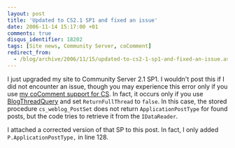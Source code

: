 ```yaml
---
layout: post
title: 'Updated to CS2.1 SP1 and fixed an issue'
date: 2006-11-14 15:17:00 +01
comments: true
disqus_identifier: 18202
tags: [Site news, Community Server, coComment]
redirect_from:
  - /blog/archive/2006/11/15/updated-to-cs2-1-sp1-and-fixed-an-issue.aspx
---
```


I just upgraded my site to Community Server 2.1 SP1. I wouldn't post this if I did not encounter an issue, though you may experience this error only if you use [my coComment support for CS](/archive/2006/09/19/updated-cocomment-support-for-community-server-2-1/). In fact, it occurs only if you use [BlogThreadQuery](http://code.communityserver.org/?path=CS+Tree%5cCS+2.1%5cBlogs%5cComponents%5cBlogThreadQuery.cs) and set `ReturnFullThread` to `false`. In this case, the stored procedure `cs_weblog_PostSet` does not return `ApplicationPostType` for found posts, but the code tries to retrieve it from the `IDataReader`.

I attached a corrected version of that SP to this post. In fact, I only added `P.ApplicationPostType,` in line 128.

